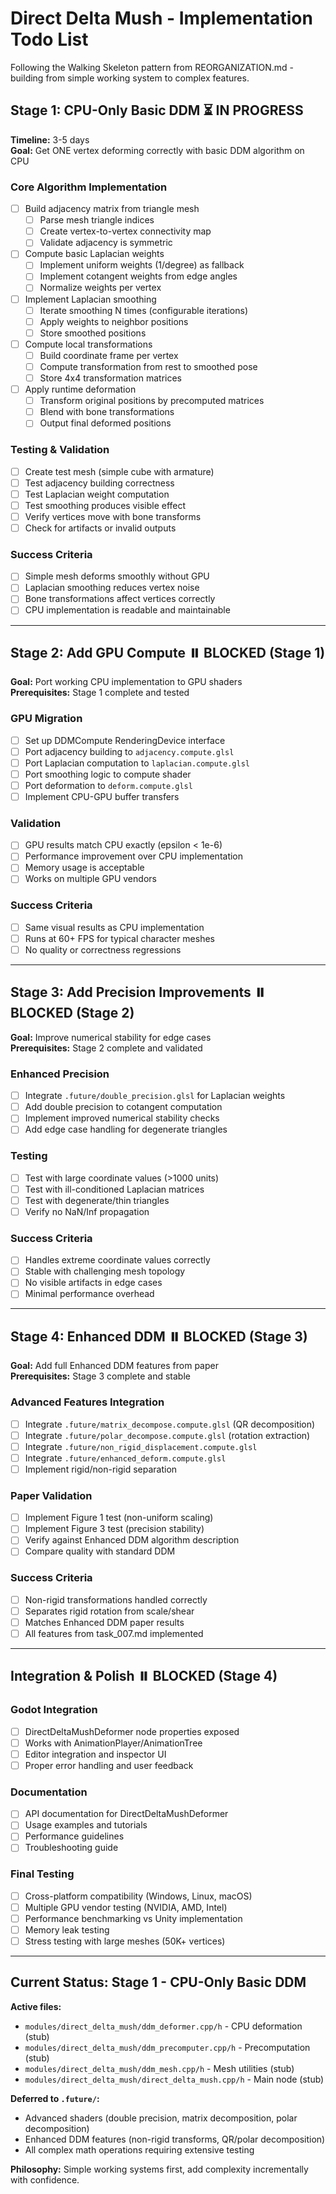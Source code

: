 # Direct Delta Mush - Implementation Todo List

Following the Walking Skeleton pattern from REORGANIZATION.md - building from
simple working system to complex features.

## Stage 1: CPU-Only Basic DDM ⏳ IN PROGRESS

**Timeline:** 3-5 days  
**Goal:** Get ONE vertex deforming correctly with basic DDM algorithm on CPU

### Core Algorithm Implementation

-   [ ] Build adjacency matrix from triangle mesh
    -   [ ] Parse mesh triangle indices
    -   [ ] Create vertex-to-vertex connectivity map
    -   [ ] Validate adjacency is symmetric
-   [ ] Compute basic Laplacian weights
    -   [ ] Implement uniform weights (1/degree) as fallback
    -   [ ] Implement cotangent weights from edge angles
    -   [ ] Normalize weights per vertex
-   [ ] Implement Laplacian smoothing
    -   [ ] Iterate smoothing N times (configurable iterations)
    -   [ ] Apply weights to neighbor positions
    -   [ ] Store smoothed positions
-   [ ] Compute local transformations
    -   [ ] Build coordinate frame per vertex
    -   [ ] Compute transformation from rest to smoothed pose
    -   [ ] Store 4x4 transformation matrices
-   [ ] Apply runtime deformation
    -   [ ] Transform original positions by precomputed matrices
    -   [ ] Blend with bone transformations
    -   [ ] Output final deformed positions

### Testing & Validation

-   [ ] Create test mesh (simple cube with armature)
-   [ ] Test adjacency building correctness
-   [ ] Test Laplacian weight computation
-   [ ] Test smoothing produces visible effect
-   [ ] Verify vertices move with bone transforms
-   [ ] Check for artifacts or invalid outputs

### Success Criteria

-   [ ] Simple mesh deforms smoothly without GPU
-   [ ] Laplacian smoothing reduces vertex noise
-   [ ] Bone transformations affect vertices correctly
-   [ ] CPU implementation is readable and maintainable

---

## Stage 2: Add GPU Compute ⏸️ BLOCKED (Stage 1)

**Goal:** Port working CPU implementation to GPU shaders  
**Prerequisites:** Stage 1 complete and tested

### GPU Migration

-   [ ] Set up DDMCompute RenderingDevice interface
-   [ ] Port adjacency building to `adjacency.compute.glsl`
-   [ ] Port Laplacian computation to `laplacian.compute.glsl`
-   [ ] Port smoothing logic to compute shader
-   [ ] Port deformation to `deform.compute.glsl`
-   [ ] Implement CPU-GPU buffer transfers

### Validation

-   [ ] GPU results match CPU exactly (epsilon < 1e-6)
-   [ ] Performance improvement over CPU implementation
-   [ ] Memory usage is acceptable
-   [ ] Works on multiple GPU vendors

### Success Criteria

-   [ ] Same visual results as CPU implementation
-   [ ] Runs at 60+ FPS for typical character meshes
-   [ ] No quality or correctness regressions

---

## Stage 3: Add Precision Improvements ⏸️ BLOCKED (Stage 2)

**Goal:** Improve numerical stability for edge cases  
**Prerequisites:** Stage 2 complete and validated

### Enhanced Precision

-   [ ] Integrate `.future/double_precision.glsl` for Laplacian weights
-   [ ] Add double precision to cotangent computation
-   [ ] Implement improved numerical stability checks
-   [ ] Add edge case handling for degenerate triangles

### Testing

-   [ ] Test with large coordinate values (>1000 units)
-   [ ] Test with ill-conditioned Laplacian matrices
-   [ ] Test with degenerate/thin triangles
-   [ ] Verify no NaN/Inf propagation

### Success Criteria

-   [ ] Handles extreme coordinate values correctly
-   [ ] Stable with challenging mesh topology
-   [ ] No visible artifacts in edge cases
-   [ ] Minimal performance overhead

---

## Stage 4: Enhanced DDM ⏸️ BLOCKED (Stage 3)

**Goal:** Add full Enhanced DDM features from paper  
**Prerequisites:** Stage 3 complete and stable

### Advanced Features Integration

-   [ ] Integrate `.future/matrix_decompose.compute.glsl` (QR decomposition)
-   [ ] Integrate `.future/polar_decompose.compute.glsl` (rotation extraction)
-   [ ] Integrate `.future/non_rigid_displacement.compute.glsl`
-   [ ] Integrate `.future/enhanced_deform.compute.glsl`
-   [ ] Implement rigid/non-rigid separation

### Paper Validation

-   [ ] Implement Figure 1 test (non-uniform scaling)
-   [ ] Implement Figure 3 test (precision stability)
-   [ ] Verify against Enhanced DDM algorithm description
-   [ ] Compare quality with standard DDM

### Success Criteria

-   [ ] Non-rigid transformations handled correctly
-   [ ] Separates rigid rotation from scale/shear
-   [ ] Matches Enhanced DDM paper results
-   [ ] All features from task_007.md implemented

---

## Integration & Polish ⏸️ BLOCKED (Stage 4)

### Godot Integration

-   [ ] DirectDeltaMushDeformer node properties exposed
-   [ ] Works with AnimationPlayer/AnimationTree
-   [ ] Editor integration and inspector UI
-   [ ] Proper error handling and user feedback

### Documentation

-   [ ] API documentation for DirectDeltaMushDeformer
-   [ ] Usage examples and tutorials
-   [ ] Performance guidelines
-   [ ] Troubleshooting guide

### Final Testing

-   [ ] Cross-platform compatibility (Windows, Linux, macOS)
-   [ ] Multiple GPU vendor testing (NVIDIA, AMD, Intel)
-   [ ] Performance benchmarking vs Unity implementation
-   [ ] Memory leak testing
-   [ ] Stress testing with large meshes (50K+ vertices)

---

## Current Status: Stage 1 - CPU-Only Basic DDM

**Active files:**

-   `modules/direct_delta_mush/ddm_deformer.cpp/h` - CPU deformation (stub)
-   `modules/direct_delta_mush/ddm_precomputer.cpp/h` - Precomputation (stub)
-   `modules/direct_delta_mush/ddm_mesh.cpp/h` - Mesh utilities (stub)
-   `modules/direct_delta_mush/direct_delta_mush.cpp/h` - Main node (stub)

**Deferred to `.future/`:**

-   Advanced shaders (double precision, matrix decomposition, polar
    decomposition)
-   Enhanced DDM features (non-rigid transforms, QR/polar decomposition)
-   All complex math operations requiring extensive testing

**Philosophy:** Simple working systems first, add complexity incrementally with
confidence.
